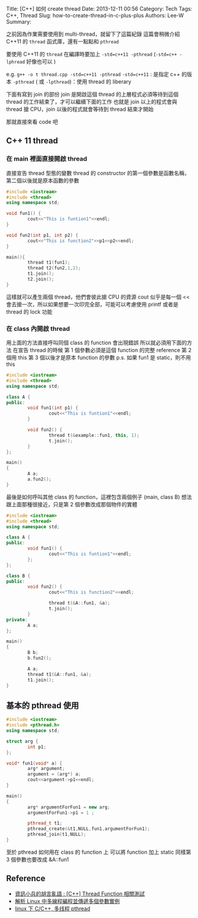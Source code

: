 Title: [C++] 如何 create thread
Date: 2013-12-11 00:56
Category: Tech
Tags: C++, Thread
Slug: how-to-create-thread-in-c-plus-plus
Authors: Lee-W
Summary:

之前因為作業需要使用到 multi-thread，就留下了這篇紀錄
這篇會稍微介紹 C++11 的 `thread` 函式庫，還有一點點和 `pthread`

<!--more-->

要使用 C++11 的 `thread` 在編譯時要加上 `-std=c++11 -pthread`
(`-std=c++ -lphread` 好像也可以 )

e.g. `g++ -o t thread.cpp -std=c++11 -pthread`
`-std=c++11` :  是指定 c++ 的版本
`-pthread` ( 或 `-lpthread`)：使用 thread 的 liberary

下面有寫到 join 的部份
join 是開啟這個 thread 的上層程式必須等待到這個 thread 的工作結束了，才可以繼續下面的工作
也就是 join 以上的程式會與 thread 搶 CPU，join 以後的程式就會等待到 thread 結束才開始

那就直接來看 code 吧

## C++ 11 thread

### 在 main 裡面直接開啟 thread

直接宣告 thread 型態的變數
thread 的 constructor 的第一個參數是函數名稱，第二個以後就是原本函數的參數

```cpp
#include <iostream>
#include <thread>
using namespace std;

void fun1() {
        cout<<"This is funtion1"<<endl;
}

void fun2(int p1, int p2) {
        cout<<"This is function2"<<p1<<p2<<endl;
}

main(){
        thread t1(fun1);
        thread t2(fun2,1,2);
        t1.join();
        t2.join();
}
```

這樣就可以產生兩個 thread，他們會彼此搶 CPU 的資源
cout 似乎是每一個 << 會去搶一次，所以如果想要一次印完全部，可能可以考慮使用 printf 或者是 thread 的 lock 功能

### 在 class 內開啟 thread

用上面的方法直接呼叫同個 class 的 function 會出現錯誤
所以就必須用下面的方法
在宣告 thread 的時候
第 1 個參數必須是這個 function 的完整 reference
第 2 個用 this
第 3 個以後才是原本 function 的參數
p.s. 如果 fun1 是 static，則不用 this

```cpp
#include <iostream>
#include <thread>
using namespace std;

class A {
public:
        void fun1(int p1) {
                cout<<"This is funtion1"<<endl;
        }

        void fun2() {
                thread t(&example::fun1, this, 1);
                t.join();
        }
};

main()
{
        A a;
        a.fun2();
}
```

最後是如何呼叫其他 class 的 function，這裡包含兩個例子 (main, class B)
想法跟上面那種很接近，只是第 2 個參數改成那個物件的實體

```cpp
#include <iostream>
#include <thread>
using namespace std;

class A {
public:
        void fun1() {
                cout<<"This is funtion1"<<endl;
        };
};

class B {
public:
        void fun2() {
                cout<<"This is function2"<<endl;

                thread t(&A::fun1, &a);
                t.join();
        }
private:
        A a;
};

main()
{
        B b;
        b.fun2();

        A a;
        thread t1(&A::fun1, &a);
        t1.join();
}
```

## 基本的 pthread 使用

```cpp
#include <iostream>
#include <pthread.h>
using namespace std;

struct arg {
        int p1;
};

void* fun1(void* a) {
        arg* argument;
        argument = (arg*) a;
        cout<<argument->p1<<endl;
}

main()
{
        arg* argumentForFun1 = new arg;
        argumentForFun1->p1 = 1 ;

        pthread_t t1;
        pthread_create(&t1,NULL,fun1,argumentForFun1);
        pthread_join(t1,NULL);
}
```

至於 pthread 如何用在 class 的 function 上
可以將 function 加上 static
同樣第 3 個參數也要改成 &A::fun1

## Reference

* [資訊小兵的胡言亂語 : [C++] Thread Function 相關測試](http://programmingpaul.blogspot.tw/2013/08/c-thread-function.html)
* [解析 Linux 中多線程編程並傳遞多個參數實例](http://17089349.blog.hexun.com.tw/65836836_d.html)
* [linux 下 C/C++, 多线程 pthread](http://www.cnblogs.com/xianghang123/archive/2011/08/11/2134927.html)
